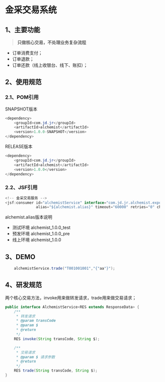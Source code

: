 # 金采交易系统

## 1、主要功能

>**只做核心交易，不处理业务复杂流程**
- 订单消费支付；
- 订单退款；
- 订单还款（线上收银台、线下、账扣）；
>

## 2、使用规范

### 2.1、POM引用

SNAPSHOT版本

```java
<dependency>
	<groupId>com.jd.jr</groupId>
	<artifactId>alchemist</artifactId>
	<version>1.0.0-SNAPSHOT</version>
</dependency>
```
RELEASE版本
```java
<dependency>
	<groupId>com.jd.jr</groupId>
	<artifactId>alchemist</artifactId>
	<version>1.0.0</version>
</dependency>
```
### 2.2、JSF引用
```java
<!-- 金采交易服务 -->
<jsf:consumer id="alchemistService" interface="com.jd.jr.alchemist.export.AlchemistService" protocol="jsf"
              alias="${alchemist.alias}" timeout="60000" retries="0" check="false" />

```
alchemist.alias版本说明

>
- 测试环境 alchemist_1.0.0_test
- 预发环境 alchemist_1.0.0_pre
- 线上环境 alchemist_1.0.0
>

## 3、DEMO

```java
    alchemistService.trade("T001001001","{"aa"}");
```


## 4、研发规范

两个核心交易方法，invoke用来做转发请求，trade用来做交易请求；
```java
public interface AlchemistService<RES extends ResponseData> {
    /**
     * 转发请求
     * @param transCode
     * @param $
     * @return
     */
    RES invoke(String transCode, String $);

    /**
     * 交易请求
     * @param $ 请求参数
     * @return
     */
    RES trade(String transCode, String $);
}
```
